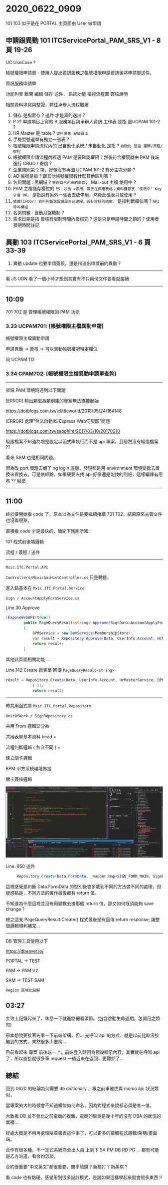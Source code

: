 # 2020_0622_0909

101 103 似乎是在 PORTAL 主頁面由 User 做申請

## 申請跟異動 101 ITCServicePortal_PAM_SRS_V1 - 8 頁 19-26

UC UseCase ?

帳號權限申請單 - 使用人提出資訊服務之帳號權限申請資訊後將申請單送件。

資訊服務申請單

功能列表 離開 編輯 儲存 送件， 系統功能 檢視流程圖 簽核說明

相關資料填寫與驗證，轉往承辦人流程繼續

1. 儲存 是指暫存 ? 送件 才是真的送出 ?
2. P.21 申請項目上寫的 B.服務項目與承辦人資訊 工作表 是指 圖UCPAM 101-2 ?
3. HR Master 是 table ? `資料庫表 紀錄員工`
4. 手機型號選單有獨立一張表 ?
5. 帳號權限申請流程內的 已自動化系統 / 未自動化 是指 ? `自動化 是指 邏輯/流程/排程`
6. 帳號權限申請流程內經過 PAM 是要確認權限 ? 然後符合權限就由 PAM 後端進行 CRUD / 寄信 ?
7. 企業規則第 2 項，好像沒有再圖 UCPAM 101-2 有分主次分類 ?
8. AD 帳號是指 ? 跟其他帳號權限有什麼其他區別嗎 ?
9. 名詞問題 : 黑網域 ? `管理自己內網的東西`， Mail-out 主檔 使用中 ?
10. PAM 主檔儲存欄位的 `PS：狀態 =停用，需放在停用表格；資料僅存放 "使用中" Key 才會 OK。` 是指說有另外一張表去放停用，然後此張表只放使用 ?
11. `依據(IF007) 資料判斷該設備是否已連線，若有資料則結案。` 是指判斷欄位嗎 ? `API 呼叫模組`
12. 名詞問題 : 自動月盤機制 ?
13. 需求日期是指 簽核有限制時間內簽核完 ? 還是只是申請時間之類的 ? 使用者預期時間註記

## 異動 103 ITCServicePortal_PAM_SRS_V1 - 6 頁 33-39

1. 異動 update 也要申請簽核，還是指送出申請前的異動 ?

---

看 JS UDN 看了一個小時才想到其實有不只兩份文件要看就接續

---

## 10:09

701 702 是 管理帳號權限的 PAM 功能

### 3.33 UCPAM701: [帳號權限主檔異動申請]

帳號權限主檔異動申請

申請異動 -> 簽核 -> 可以異動帳號權限特定欄位

同 UCPAM 112

### 3.34 CPAM702: [帳號權限主檔異動申請單查詢]

---

架設 PAM 環境時遇到以下問題

[ERROR] 輸出類型為類別庫的專案無法直接起始

<https://dotblogs.com.tw/jclittleworld/2018/05/24/164148>

[ERROR] 處理"無法啟動IIS Express Web伺服器"問題

<https://dotblogs.com.tw/sapphire/2017/03/10/20170310>

組態檔案不知道為啥是設定以函式庫執行而不是 api 專案，且居然沒有組態檔案 ??

看來 SAM 也是相同問題。

因為改 port 問題去翻了 ng login 底層，發現都是用 environment 環境變數去置換來置換去，可是依經驗，如果硬要去找 api 好像還是能找的到吧，這樣編譯有用嗎 ?? 疑惑

---

## 11:00

終於要開始看 code 了，原本以為文件是要繼續接續 701 702，結果原來主管文件也沒看很熟，

直接看 code 才是最快的，簡紀下剛剛所知:

101 程式前後端邏輯

流程 / 簽程 / 送件

---

`Mxic.ITC.Portal.API`

`Controllers/MixicAoiHostController.cs` 只是轉接，

進入點基本在 `Mxic.ITC.Portal.Service`

`Sign / AccountApplyFormService.cs`

Line.30 Approve

```C#
[ExposeWebAPI(true)]
        public PageQueryResult<string> Approve(SignData<AccountApplyForm> Data)
        {
            BPMService = new BpmService(MembershipStore);
            var result = Repository.Approve(Data, UserInfo.Account, HrMasterService, BPMService);
            return result;
        }
```

其他此頁面相關功能 ...

Line.142 Create 啟表單 回傳 `PageQueryResult<string>`

```C#
result = Repository.Create(Data, UserInfo.Account, HrMasterService, BPMService, new Model.Signer
            { });
            return result;
```

---

轉共用函式庫 `Mxic.ITC.Portal.Repository`

`UnitOfWork / SignRepository.cs`

共用 From 邏輯又分為

共用表單基本資料 head +

流程判斷邏輯 ( 各自不同 ) +

建立關卡邏輯

BPM 甲方系統環境界接

關卡簽核邏輯

![img](/sinda-notes/img/creatinster.png)

Line. 850 送件

```C#
     Repository.Create(Data.FormData, _mapper.Map<SIGN_FORM_MAIN, SignFormMain>(SIGN), SIGN.SIGN_FORM_ID, IsNew, nextStage);
```

這裡感覺是判斷 Data.FormData 的型別後會多載到不同的方法做不同的處理，但疑惑點是，不同方法的實作最後都有 return 值，

不知道為什麼這裡並沒有用變數去接那個 return 值，那又如何既須能夠 save change ?

總之這支 PageQueryResult<string> Create() 程式最後是有回傳 return response; 讓整個邏輯順利補完...

---

DB 管理工具使用以下

<https://dbeaver.io/>

PORTAL -> TEST

PAM -> PAM V2

SAM -> TEST SAM

`Region 區域化註解`

## 03:27

大致上記錄起來了，休息一下就進路細看環節。(包含啟動生命週期，怎調用之類的)

原本想說要接著先看一下前端架構，但... 光呼叫 api 的方式，就是以前比較沒接觸到的方式，果然很多山要爬...

目前看起來 專案 前後端一上，前端登入時因為預設顯示內容，其實就在呼叫 api 了，所以直接就很多筆 request 一值近來在返回，更難抓了...

## 總結

回到 0620 的結論為何需要 db dictionary ，跟之前串雅虎與 momo api 狀況類似，

當專案夠大的時候會不知道欄位如何命名，因為對程式來說都必須是唯一值。

大致看 DB 並不會比之前電商的複雜，電商的畢竟是幾十年的沒有 DBA 的狀況的累積...

好處大概是不用再處理啥查報表這件事了，可以更多的接觸程式邏輯/架構/畫面端。

合作有很多種，不一定式系統商全出人員 上到下 SA PM DB RD PG ... 都有可能是乙方派遣，看合約怎談，

合約很重要"中文英文"都很重要，關乎賠錢 ? 新核打 ? 新美琪 ?

看 code 也有點硬，感覺用到很多設計模式，是說如果這樣學起來就會很多東西 !!
